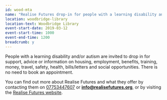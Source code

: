 ```yaml
---
id: wood-mta
name: "Realise Futures drop-in for people with a learning disability and/or autism"
location: woodbridge-library
location-text: Woodbridge Library
event-start-date: 2019-03-12
event-start-time: 1000
event-end-time: 1200
breadcrumb: y
---
```


People with a learning disability and/or autism are invited to drop in for support, advice or information on housing, employment, benefits, training, money, travel, safety, health, bills/letters and social opportunities. There is no need to book an appointment.

You can find out more about Realise Futures and what they offer by contacting them on [07753447607](tel:07753447607) or **info@realisefutures.org**, or by visiting the [Realise Futures website](https://www.realisefutures.org/).
